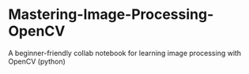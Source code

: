 # Mastering-Image-Processing-OpenCV
A beginner-friendly collab notebook for learning image processing with OpenCV (python)


